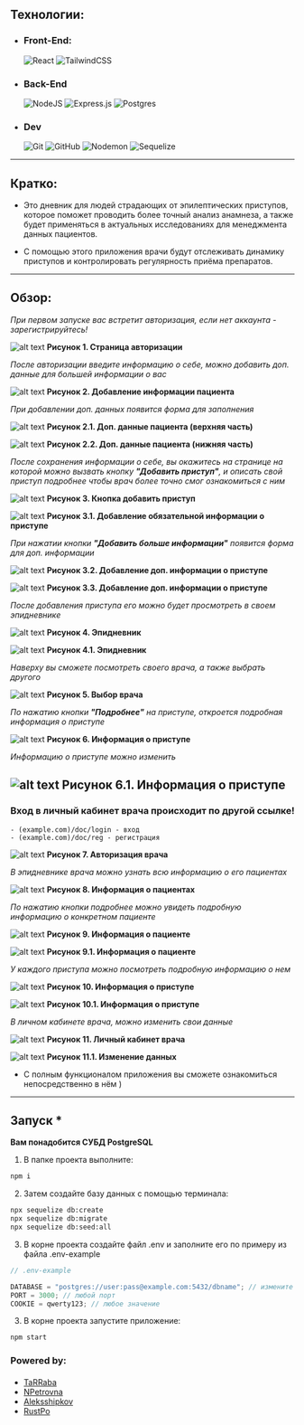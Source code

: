 ## Технологии:

- ### Front-End:

  ![React](https://img.shields.io/badge/react-%2320232a.svg?style=for-the-badge&logo=react&logoColor=%2361DAFB) ![TailwindCSS](https://img.shields.io/badge/tailwindcss-%2338B2AC.svg?style=for-the-badge&logo=tailwind-css&logoColor=white)

- ### Back-End

  ![NodeJS](https://img.shields.io/badge/node.js-6DA55F?style=for-the-badge&logo=node.js&logoColor=white) ![Express.js](https://img.shields.io/badge/express.js-%23404d59.svg?style=for-the-badge&logo=express&logoColor=%2361DAFB) ![Postgres](https://img.shields.io/badge/postgres-%23316192.svg?style=for-the-badge&logo=postgresql&logoColor=white)

- ### Dev
  ![Git](https://img.shields.io/badge/git-%23F05033.svg?style=for-the-badge&logo=git&logoColor=white) ![GitHub](https://img.shields.io/badge/github-%23121011.svg?style=for-the-badge&logo=github&logoColor=white) ![Nodemon](https://img.shields.io/badge/NODEMON-%23323330.svg?style=for-the-badge&logo=nodemon&logoColor=%BBDEAD) ![Sequelize](https://img.shields.io/badge/Sequelize-52B0E7?style=for-the-badge&logo=Sequelize&logoColor=white)

---

## Кратко:

- Это дневник для людей страдающих от эпилептических приступов, которое поможет проводить более точный анализ анамнеза, а также будет применяться в актуальных исследованиях для менеджмента данных пациентов.

- С помощью этого приложения врачи будут отслеживать динамику приступов и контролировать регулярность приёма препаратов.

---

## Обзор:

*При первом запуске вас встретит авторизация, если нет аккаунта - зарегистрируйтесь!*

![alt text](readme-assets/1.png)
**Рисунок 1. Страница авторизации**

*После авторизации введите информацию о себе, можно добавить доп. данные для большей информации о вас*

![alt text](readme-assets/2.png)
**Рисунок 2. Добавление информации пациента**

*При добавлении доп. данных появится форма для заполнения*

![alt text](readme-assets/3.png)
**Рисунок 2.1. Доп. данные пациента (верхняя часть)**

![alt text](readme-assets/4.png)
**Рисунок 2.2. Доп. данные пациента (нижняя часть)**

*После сохранения информации о себе, вы окажитесь на странице на которой можно вызвать кнопку **"Добавить приступ"**, и описать свой приступ подробнее чтобы врач более точно смог ознакомиться с ним*

![alt text](readme-assets/5.png)
**Рисунок 3. Кнопка добавить приступ**

![alt text](readme-assets/6.png)
**Рисунок 3.1. Добавление обязательной информации о приступе**

*При нажатии кнопки **"Добавить больше информации"** появится форма для доп. информации*

![alt text](readme-assets/7.png)
**Рисунок 3.2. Добавление доп. информации о приступе**

![alt text](readme-assets/8.png)
**Рисунок 3.3. Добавление доп. информации о приступе**

*После добавления приступа его можно будет просмотреть в своем эпидневнике*

![alt text](readme-assets/9.png)
**Рисунок 4. Эпидневник**

![alt text](readme-assets/10.png)
**Рисунок 4.1. Эпидневник**

*Наверху вы сможете посмотреть своего врача, а также выбрать другого*

![alt text](readme-assets/11.png)
**Рисунок 5. Выбор врача**

*По нажатию кнопки **"Подробнее"** на приступе, откроется подробная информация о приступе*

![alt text](readme-assets/12.png)
**Рисунок 6. Информация о приступе**

*Информацию о приступе можно изменить*

![alt text](readme-assets/14.png)
**Рисунок 6.1. Информация о приступе**
---

### Вход в личный кабинет врача происходит по другой ссылке! 
    - (example.com)/doc/login - вход
    - (example.com)/doc/reg - регистрация

![alt text](readme-assets/1.png)
**Рисунок 7. Авторизация врача**

*В эпидневнике врача можно узнать всю информацию о его пациентах*

![alt text](readme-assets/17.png)
**Рисунок 8. Информация о пациентах**

*По нажатию кнопки подробнее можно увидеть подробную информацию о конкретном пациенте*

![alt text](readme-assets/18.png)
**Рисунок 9. Информация о пациенте**

![alt text](readme-assets/19.png)
**Рисунок 9.1. Информация о пациенте**

*У каждого приступа можно посмотреть подробную информацию о нем*

![alt text](readme-assets/20.png)
**Рисунок 10. Информация о приступе**

![alt text](readme-assets/21.png)
**Рисунок 10.1. Информация о приступе**

*В личном кабинете врача, можно изменить свои данные*

![alt text](readme-assets/22.png)
**Рисунок 11. Личный кабинет врача**

![alt text](readme-assets/23.png)
**Рисунок 11.1. Изменение данных**

* С полным функционалом приложения вы сможете ознакомиться непосредственно в нём )
---

## Запуск \*

**Вам понадобится СУБД PostgreSQL**

1. В папке проекта выполните:

```bash
npm i
```

2. Затем создайте базу данных с помощью терминала:

```bash
npx sequelize db:create
npx sequelize db:migrate
npx sequelize db:seed:all
```

3. В корне проекта создайте файл .env и заполните его по примеру из файла .env-example

```js
// .env-example

DATABASE = "postgres://user:pass@example.com:5432/dbname"; // измените user, pass, url и dbname
PORT = 3000; // любой порт
COOKIE = qwerty123; // любое значение
```

3. В корне проекта запустите приложение:

```bash
npm start
```

### Powered by:

#### 
- [TaRRaba](https://github.com/TaRRaba)
- [NPetrovna](https://github.com/NPetrovna)
- [Aleksshipkov](https://github.com/Aleksshipkov)
- [RustPo](https://github.com/RustPo)
